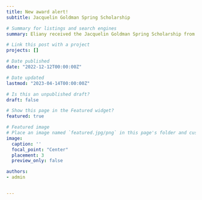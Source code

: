 ```yaml
---
title: New award alert!
subtitle: Jacquelin Goldman Spring Scholarship

# Summary for listings and search engines
summary: Eliany received the Jacquelin Goldman Spring Scholarship from the Department of Psychology for her work examining risk tolerance as a domain general trait across contexts in younger and older adults.

# Link this post with a project
projects: []

# Date published
date: "2022-12-12T00:00:00Z"

# Date updated
lastmod: "2023-04-14T00:00:00Z"

# Is this an unpublished draft?
draft: false

# Show this page in the Featured widget?
featured: true

# Featured image
# Place an image named `featured.jpg/png` in this page's folder and customize its options here.
image:
  caption: ''
  focal_point: "Center"
  placement: 3
  preview_only: false

authors:
- admin


---
```

